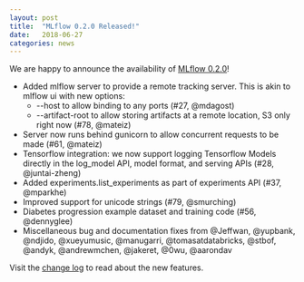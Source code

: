 ```yaml
---
layout: post
title:  "MLflow 0.2.0 Released!"
date:   2018-06-27
categories: news
---
```


We are happy to announce the availability of [MLflow 0.2.0](https://github.com/mlflow/mlflow/releases/tag/v0.2.0)! 

- Added mlflow server to provide a remote tracking server. This is akin to mlflow ui with new options:
  - --host to allow binding to any ports (#27, @mdagost)
  - --artifact-root to allow storing artifacts at a remote location, S3 only right now (#78, @mateiz)
- Server now runs behind gunicorn to allow concurrent requests to be made (#61, @mateiz)
- Tensorflow integration: we now support logging Tensorflow Models directly in the log_model API, model format, and serving APIs (#28, @juntai-zheng)
- Added experiments.list_experiments as part of experiments API (#37, @mparkhe)
- Improved support for unicode strings (#79, @smurching)
- Diabetes progression example dataset and training code (#56, @dennyglee)
- Miscellaneous bug and documentation fixes from @Jeffwan, @yupbank, @ndjido, @xueyumusic, @manugarri, @tomasatdatabricks, @stbof, @andyk, @andrewmchen, @jakeret, @0wu, @aarondav

Visit the [change log](https://github.com/mlflow/mlflow/blob/master/CHANGELOG.rst#020-2018-06-27) to read about the new features.
